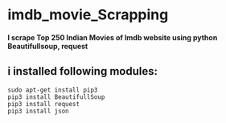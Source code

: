 # imdb_movie_Scrapping
#### I scrape Top 250 Indian Movies of  Imdb website using python Beautifullsoup, request

## i installed following modules:
```
sudo apt-get install pip3
pip3 install BeautifullSoup
pip3 install request
pip3 install json
```
